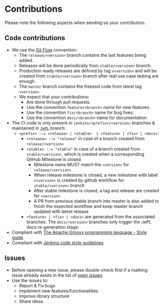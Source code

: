 # Contributions

Please note the following aspects when sending us your contribution.

## Code contributions
 * We use the [Git Flow](https://nvie.com/posts/a-successful-git-branching-model/)
   convention:
    * The `release/<version>` branch contains the last features being added.
    * Releases will be done periodically from `stable/<version>` branch.
    * Production ready releases are defined by tag `v<version>` and will be created from `stable/<version>` branch after real use case testing are enough.
    * The `master` branch contains the freezed code from latest tag `<version>`.
    * We expect that your contributions:
      * Are done through pull requests.
      * Use the convention `feature/<branch>` name for new features.
      * Use the convention `fix/<branch>` name for bug fixes.
      * Use the convention `docs/<branch>` name for documentation.
 * The CI code is only present in `jenkins/<prefix>/<version>` branches & maintained in [`JePL`](https://github.com/indigo-dc/jenkins-pipeline-library/tree/JePL) branch:
    * `<prefix> ::= <release> | <stable>  | <feature> | <fix> | <docs>`:
      * `<release> ::= "release"` in case of a branch created from `release/<version>`
      * `<stable> ::= "stable"` in case of a branch created from `stable/<version>`, which is created when a corresponding GitHub Milestone is closed
         * Milestone name MUST match the `<version>` for `release/<version>`
         * When release milestone is closed, a new milestone with label `s<version>` is created by github workflow for `stable/<version>` branch
         * After stable milestone is closed, a tag and release are created for `<version>`
         * A PR from previous stable branch into master is also added to finish the expected workflow and keep master branch updated with latest release
      * `<feature> | <fix> | <docs>` are generated from the associated branches. The `docs/<version>` branches only trigger the JePL docs re-generation stage.
 * Compliant with [The Apache Groovy programming language - Style
 guide](http://groovy-lang.org/style-guide.html)
 * Compliant with [Jenkins code style guidelines](https://wiki.jenkins.io/display/JENKINS/Code+Style+Guidelines)

## Issues
 * Before opening a new issue, please double-check first if a mathing
 issue already exists in the list of [open issues](https://github.com/indigo-dc/jenkins-pipeline-library/issues).
 * Use the issues to:
   * Report & Fix bugs
   * Implement new features/functionalities
   * Improve library structure
   * Share ideas
